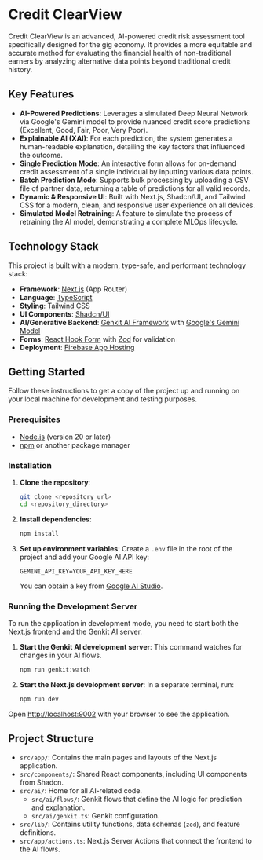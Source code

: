 # Credit ClearView

Credit ClearView is an advanced, AI-powered credit risk assessment tool specifically designed for the gig economy. It provides a more equitable and accurate method for evaluating the financial health of non-traditional earners by analyzing alternative data points beyond traditional credit history.

## Key Features

- **AI-Powered Predictions**: Leverages a simulated Deep Neural Network via Google's Gemini model to provide nuanced credit score predictions (Excellent, Good, Fair, Poor, Very Poor).
- **Explainable AI (XAI)**: For each prediction, the system generates a human-readable explanation, detailing the key factors that influenced the outcome.
- **Single Prediction Mode**: An interactive form allows for on-demand credit assessment of a single individual by inputting various data points.
- **Batch Prediction Mode**: Supports bulk processing by uploading a CSV file of partner data, returning a table of predictions for all valid records.
- **Dynamic & Responsive UI**: Built with Next.js, Shadcn/UI, and Tailwind CSS for a modern, clean, and responsive user experience on all devices.
- **Simulated Model Retraining**: A feature to simulate the process of retraining the AI model, demonstrating a complete MLOps lifecycle.

## Technology Stack

This project is built with a modern, type-safe, and performant technology stack:

- **Framework**: [Next.js](https://nextjs.org/) (App Router)
- **Language**: [TypeScript](https://www.typescriptlang.org/)
- **Styling**: [Tailwind CSS](https://tailwindcss.com/)
- **UI Components**: [Shadcn/UI](https://ui.shadcn.com/)
- **AI/Generative Backend**: [Genkit AI Framework](https://firebase.google.com/docs/genkit) with [Google's Gemini Model](https://ai.google.dev/)
- **Forms**: [React Hook Form](https://react-hook-form.com/) with [Zod](https://zod.dev/) for validation
- **Deployment**: [Firebase App Hosting](https://firebase.google.com/docs/app-hosting)

## Getting Started

Follow these instructions to get a copy of the project up and running on your local machine for development and testing purposes.

### Prerequisites

- [Node.js](https://nodejs.org/) (version 20 or later)
- [npm](https://www.npmjs.com/) or another package manager

### Installation

1. **Clone the repository**:
   ```bash
   git clone <repository_url>
   cd <repository_directory>
   ```

2. **Install dependencies**:
   ```bash
   npm install
   ```

3. **Set up environment variables**:
   Create a `.env` file in the root of the project and add your Google AI API key:
   ```
   GEMINI_API_KEY=YOUR_API_KEY_HERE
   ```
   You can obtain a key from [Google AI Studio](https://aistudio.google.com/app/apikey).

### Running the Development Server

To run the application in development mode, you need to start both the Next.js frontend and the Genkit AI server.

1. **Start the Genkit AI development server**:
   This command watches for changes in your AI flows.
   ```bash
   npm run genkit:watch
   ```

2. **Start the Next.js development server**:
   In a separate terminal, run:
   ```bash
   npm run dev
   ```

Open [http://localhost:9002](http://localhost:9002) with your browser to see the application.

## Project Structure

- `src/app/`: Contains the main pages and layouts of the Next.js application.
- `src/components/`: Shared React components, including UI components from Shadcn.
- `src/ai/`: Home for all AI-related code.
  - `src/ai/flows/`: Genkit flows that define the AI logic for prediction and explanation.
  - `src/ai/genkit.ts`: Genkit configuration.
- `src/lib/`: Contains utility functions, data schemas (`zod`), and feature definitions.
- `src/app/actions.ts`: Next.js Server Actions that connect the frontend to the AI flows.
